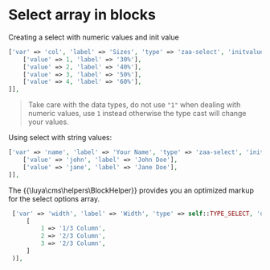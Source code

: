 # Select array in blocks

Creating a select with numeric values and init value

```php
['var' => 'col', 'label' => 'Sizes', 'type' => 'zaa-select', 'initvalue' => 3, 'options' => [
    ['value' => 1, 'label' => '30%'],
    ['value' => 2, 'label' => '40%'],
    ['value' => 3, 'label' => '50%'],
    ['value' => 4, 'label' => '60%'],
]],
```

> Take care with the data types, do not use `"1"` when dealing with numeric values, use `1` instead otherwise the type cast will change your values.

Using select with string values:

```php
['var' => 'name', 'label' => 'Your Name', 'type' => 'zaa-select', 'initvalue' => 'john', 'options' => [
    ['value' => 'john', 'label' => 'John Doe'],
    ['value' => 'jane', 'label' => 'Jane Doe'],
]],
```

The {{\luya\cms\helpers\BlockHelper}} provides you an optimized markup for the select options array.

```php
 ['var' => 'width', 'label' => 'Width', 'type' => self::TYPE_SELECT, 'options' => BlockHelper::selectArrayOption(
     [
         1 => '1/3 Column',
         2 => '2/3 Column',
         3 => '2/3 Column',
     ]
 )],

 ```
